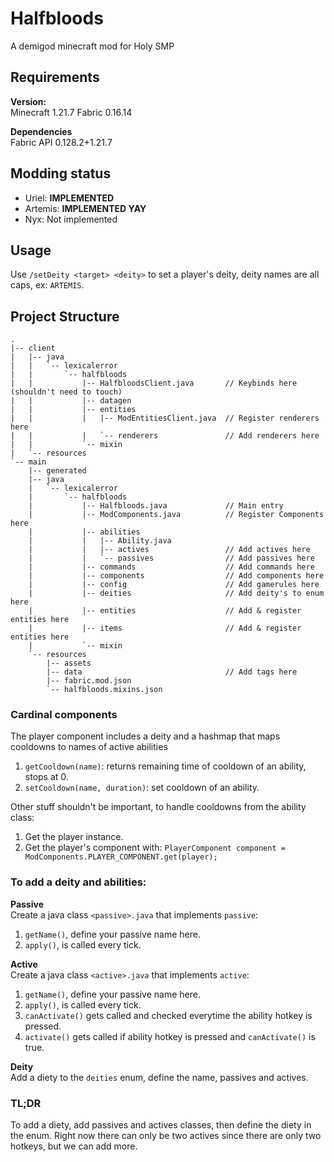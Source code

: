 # Halfbloods

A demigod minecraft mod for Holy SMP

## Requirements

**Version:**  
Minecraft 1.21.7
Fabric 0.16.14

**Dependencies**  
Fabric API 0.128.2+1.21.7

## Modding status
- Uriel: **IMPLEMENTED**
- Artemis: **IMPLEMENTED YAY**
- Nyx: Not implemented

## Usage

Use `/setDeity <target> <deity>` to set a player's deity, deity names are all caps, ex: `ARTEMIS`.

## Project Structure

```access transformers
.
|-- client
|   |-- java
|   |   `-- lexicalerror
|   |       `-- halfbloods
|   |           |-- HalfbloodsClient.java       // Keybinds here (shouldn't need to touch)
|   |           |-- datagen
|   |           |-- entities
|   |           |   |-- ModEntitiesClient.java  // Register renderers here
|   |           |   `-- renderers               // Add renderers here
|   |           `-- mixin
|   `-- resources
`-- main
    |-- generated
    |-- java        
    |   `-- lexicalerror
    |       `-- halfbloods
    |           |-- Halfbloods.java             // Main entry
    |           |-- ModComponents.java          // Register Components here
    |           |-- abilities                   
    |           |   |-- Ability.java            
    |           |   |-- actives                 // Add actives here
    |           |   `-- passives                // Add passives here
    |           |-- commands                    // Add commands here
    |           |-- components                  // Add components here
    |           |-- config                      // Add gamerules here
    |           |-- deities                     // Add deity's to enum here
    |           |-- entities                    // Add & register entities here
    |           |-- items                       // Add & register entities here
    |           `-- mixin
    `-- resources
        |-- assets
        |-- data                                // Add tags here
        |-- fabric.mod.json
        `-- halfbloods.mixins.json
```

### Cardinal components
The player component includes a deity and a hashmap that maps cooldowns to names of active abilities
1. `getCooldown(name)`: returns remaining time of cooldown of an ability, stops at 0.
2. `setCooldown(name, duration)`: set cooldown of an ability.  

Other stuff shouldn't be important, to handle cooldowns from the ability class:
1. Get the player instance.
2. Get the player's component with: `PlayerComponent component = ModComponents.PLAYER_COMPONENT.get(player);`

### To add a deity and abilities:

**Passive**  
Create a java class `<passive>.java` that implements `passive`:
1. `getName()`, define your passive name here.
2. `apply()`, is called every tick.

**Active**  
Create a java class `<active>.java` that implements `active`:
1. `getName()`, define your passive name here.
2. `apply()`, is called every tick.
3. `canActivate()` gets called and checked everytime the ability hotkey is pressed.
4. `activate()` gets called if ability hotkey is pressed and `canActivate()` is true.

**Deity**  
Add a diety to the `deities` enum, define the name, passives and actives.   


### TL;DR

To add a diety, add passives and actives classes, then define the diety in the enum. Right now there can only be two actives since there are only two hotkeys, but we can add more.
